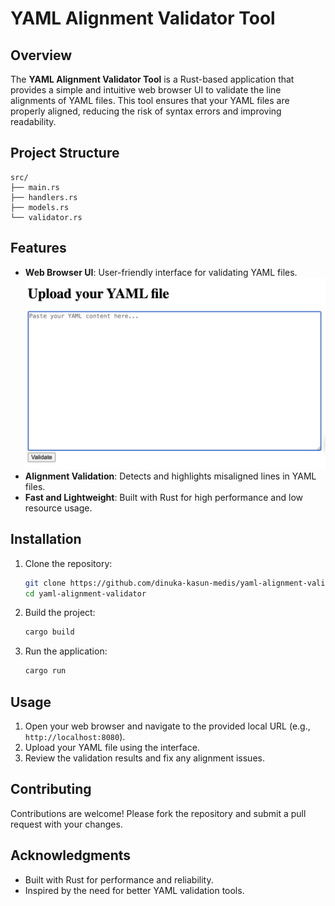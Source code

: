 # YAML Alignment Validator Tool

## Overview

The **YAML Alignment Validator Tool** is a Rust-based application that provides a simple and intuitive web browser UI to validate the line alignments of YAML files. This tool ensures that your YAML files are properly aligned, reducing the risk of syntax errors and improving readability.

## Project Structure

```text
src/
├── main.rs
├── handlers.rs
├── models.rs
└── validator.rs
```

## Features

- **Web Browser UI**: User-friendly interface for validating YAML files.  
![alt text](src/util/UI.png)
- **Alignment Validation**: Detects and highlights misaligned lines in YAML files.  
- **Fast and Lightweight**: Built with Rust for high performance and low resource usage.  

## Installation

1. Clone the repository:  
    ```bash
    git clone https://github.com/dinuka-kasun-medis/yaml-alignment-validator.git
    cd yaml-alignment-validator
    ```

2. Build the project:  
    ```bash
    cargo build
    ```

3. Run the application:  
    ```bash
    cargo run
    ```

## Usage

1. Open your web browser and navigate to the provided local URL (e.g., `http://localhost:8080`).  
2. Upload your YAML file using the interface.  
3. Review the validation results and fix any alignment issues.  

## Contributing

Contributions are welcome! Please fork the repository and submit a pull request with your changes.  

## Acknowledgments

- Built with Rust for performance and reliability.  
- Inspired by the need for better YAML validation tools.  
